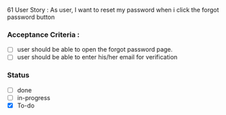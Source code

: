 61 User Story : As user, I want to reset my password when i click the forgot password button <br>
### Acceptance Criteria : 
- [ ] user should be able to open the forgot password page.
- [ ] user should be able to enter his/her email for verification 
 
### Status 
- [ ] done
- [ ] in-progress
- [x] To-do
